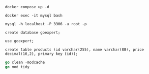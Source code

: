 `docker compose up -d`

`docker exec -it mysql bash`

`mysql -h localhost -P 3306 -u root -p`

`create database goexpert;`

`use goexpert;`

`create table products (id varchar(255), name varchar(80), price decimal(10,2), primary key (id));`


```go
go clean -modcache
go mod tidy
```
